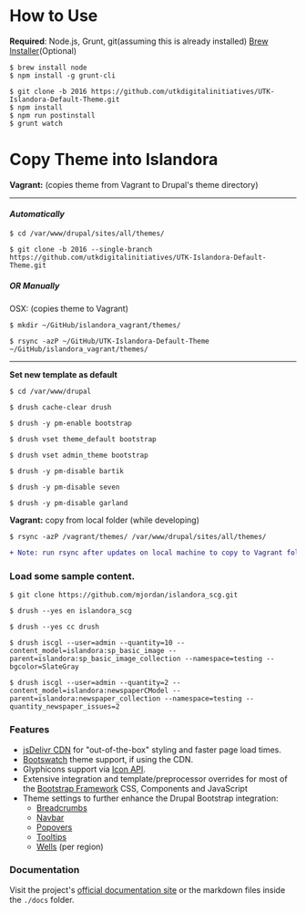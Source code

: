 <!-- @file Project Page -->

# How to Use
__Required__: Node.js, Grunt, git(assuming this is already installed)
[Brew Installer]('http://brew.sh')(Optional)
```shell
$ brew install node
$ npm install -g grunt-cli
```

```shell
$ git clone -b 2016 https://github.com/utkdigitalinitiatives/UTK-Islandora-Default-Theme.git
$ npm install
$ npm run postinstall
$ grunt watch
```

# Copy Theme into Islandora

__Vagrant:__ (copies theme from Vagrant to Drupal's theme directory)

---
#### ___Automatically___
```shell
$ cd /var/www/drupal/sites/all/themes/

$ git clone -b 2016 --single-branch https://github.com/utkdigitalinitiatives/UTK-Islandora-Default-Theme.git
```

##### ___OR Manually___
OSX: (copies theme to Vagrant)
```shell
$ mkdir ~/GitHub/islandora_vagrant/themes/

$ rsync -azP ~/GitHub/UTK-Islandora-Default-Theme ~/GitHub/islandora_vagrant/themes/
```
---
__Set new template as default__
```shell
$ cd /var/www/drupal

$ drush cache-clear drush

$ drush -y pm-enable bootstrap

$ drush vset theme_default bootstrap

$ drush vset admin_theme bootstrap

$ drush -y pm-disable bartik

$ drush -y pm-disable seven

$ drush -y pm-disable garland
```

__Vagrant:__ copy from local folder (while developing)
```shell
$ rsync -azP /vagrant/themes/ /var/www/drupal/sites/all/themes/
```

```diff
+ Note: run rsync after updates on local machine to copy to Vagrant folder
```

### Load some sample content.
```shell
$ git clone https://github.com/mjordan/islandora_scg.git

$ drush --yes en islandora_scg

$ drush --yes cc drush

$ drush iscgl --user=admin --quantity=10 --content_model=islandora:sp_basic_image --parent=islandora:sp_basic_image_collection --namespace=testing --bgcolor=SlateGray

$ drush iscgl --user=admin --quantity=2 --content_model=islandora:newspaperCModel --parent=islandora:newspaper_collection --namespace=testing --quantity_newspaper_issues=2
```

### Features
- [jsDelivr CDN](http://www.jsdelivr.com) for "out-of-the-box" styling and
  faster page load times.
- [Bootswatch](http://bootswatch.com) theme support, if using the CDN.
- Glyphicons support via [Icon API](https://www.drupal.org/project/icon).
- Extensive integration and template/preprocessor overrides for most of the
  [Bootstrap Framework] CSS, Components and JavaScript
- Theme settings to further enhance the Drupal Bootstrap integration:
  - [Breadcrumbs](http://getbootstrap.com/components/#breadcrumbs)
  - [Navbar](http://getbootstrap.com/components/#navbar)
  - [Popovers](http://getbootstrap.com/javascript/#popovers)
  - [Tooltips](http://getbootstrap.com/javascript/#tooltips)
  - [Wells](http://getbootstrap.com/components/#wells) (per region)

### Documentation
Visit the project's [official documentation site](http://drupal-bootstrap.org)
or the markdown files inside the `./docs` folder.

[Bootstrap Framework]: http://getbootstrap.com
